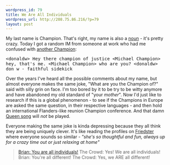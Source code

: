 ```yaml
--- 
wordpress_id: 79
title: We Are All Individuals
wordpress_url: http://208.75.86.216/?p=79
layout: post
---
```

My last name is Champion. That's right, my name is also a <a href="http://www.m-w.com/cgi-bin/dictionary?champion">noun</a> - it's pretty crazy. Today I got a random IM from someone at work who had me confused with <a href="http://www.ibm.com/contact/employees/us/">another Champion</a>:

<tt>&lt;donaldw&gt; Hey there champion of justice
&lt;Michael Champion&gt; hey, that's me.
&lt;Michael Champion&gt; who are you?
&lt;donaldw&gt; don w - faithful sidekick</tt>

Over the years I've heard all the possible comments about my name, but almost everyone makes the same joke, "What are you the Champion of?" said with silly grin on face. I'm too bored by it to be try to be witty anymore and have abandoned my old standard of "your <i>mother</i>". Now I'd just like to research if this is a global phenomenon - to see if the Champions in Europe are asked the same question, in their respective languages - and then hold an international Flanders-like reunion Champion conference. And that damn <a href="http://en.wikipedia.org/wiki/We_Are_the_Champions">Queen song</a> will <em>not</em> be played.

Everyone making the same joke is kinda depressing because they all think they are being uniquely clever. It's like reading the profiles on <a href="http://www.friendster.com">Friedster</a> where everyone sounds so similar - <i>"she's so thoughtful and fun, always up for a crazy time out or just relaxing at home"</i> 

<blockquote><a href="http://www.imdb.com/title/tt0079470/">Brian: You are all individuals!</a>
The Crowd: Yes! We are all individuals!
Brian: You're all different!
The Crowd: Yes, we ARE all different! 
</blockquote>
